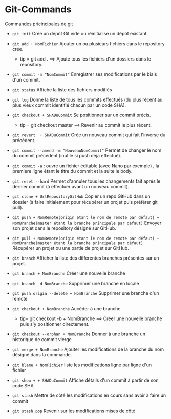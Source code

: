 # Git-Commands
   Commandes pricincipales de git

+ `git init` Crée un dépôt Git vide ou réinitialise un dépôt existant.

 + `git add + NomFichier` Ajouter un ou plusieurs fichiers dans le repository crée.
     + tip = git add . ==> Ajoute tous les fichiers d'un dossiers dans le repository.

 + `git commit -m "NomCommit"` Enregistrer ses modifications par le biais d'un commit.

 + `git status` Affiche la liste des fichiers modifiés

 + `git log` Donne la liste de tous les commits effectués (du plus récent au plus vieux commit identifié chacun par un code SHA). 
     
 + `git checkout + SHADuCommit` Se positionner sur un commit précis.
     + tip = git checkout master ==> Revenir au commit le plus récent.

 + `git revert  + SHADuCommit` Crée un nouveau commit qui fait l'inverse du précédent.

 + `git commit --amend -m "NouveauNomCommit"` Permet de changer le nom du commit précédent (inutile si push déja effectué).
 
 +  `git commit -a` : ouvre un fichier éditable (avec Nano par exemple) , la premiere ligne étant le titre du commit et la suite le body.

 + `git reset --hard` Permet d'annuler tous les changements fait aprés le dernier commit (à effectuer avant un nouveau commit).

 + `git clone + UrlRepositoryGitHub` Copier un repo GitHub dans un dossier (à faire initialement pour récupérer un projet puis préférer git pull).

 + `git push + NomRemote(origin étant le nom de remote par défaut) + NomBranche(master étant la branche principale par défaut)` Envoyer son projet dans le repository désigné sur GitHub.

 + `git pull + NomRemote(origin étant le nom de remote par défaut) + NomBranche(master étant la branche principale par défaut)` Récupérer un projet ou une partie de projet sur GitHub.

 + `git branch` Afficher la liste des différentes branches présentes sur un projet.

 + `git branch + NomBranche` Créer une nouvelle branche

 + `git branch -d NomBranche` Supprimer une branche en locale

 + `git push origin --delete + NomBranche` Supprimer une branche d'un remote 


 + `git checkout + NomBranche` Accéder à une branche
     + tip= git checkout -b + NomBranche ==> Créer une nouvelle branche puis s'y positionner directement.
     
 +  `git checkout --orphan + NomBranche` Donner à une branche un historique de commit vierge

 + `git merge + NomBranche` Ajouter les modifications de la branche du nom désigné dans la commande.

 + `git blame + NomFichier` liste les modifications ligne par ligne d'un fichier

 + `git show + + SHADuCommit` Affiche détails d'un commit à partir de son code SHA

 + `git stash` Mettre de côté les modifications en cours sans avoir à faire un commit

 + `git stash pop` Revenir sur les modifications mises de côté








